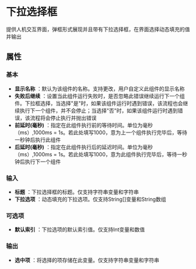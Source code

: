 # 下拉选择框

提供人机交互界面，弹框形式展现并且带有下拉选择框，在界面选择动态填充的值并输出

## 属性

### 基本

- **显示名称** ：默认为该组件的名称。支持更改，用户自定义此组件的显示名称
- **失败后继续** ：设置当此组件运行失败时，是否忽略此错误继续运行下一个组件。下拉框选择，当选择"是"时，如果该组件运行时遇到错误，该流程也会继续执行下一个组件，并不会停止；当选择"否"时，如果该组件运行时遇到错误，该流程将会停止执行并抛出错误
- **前延时(毫秒)** ：指定在此组件执行前的等待时间。单位为毫秒（ms）,1000ms = 1s。若此处填写1000，意为上一个组件执行完毕后，等待一秒钟后执行此组件
- **后延时(毫秒)** ：指定在此组件执行后的延迟时间。单位为毫秒（ms）,1000ms = 1s。若此处填写1000，意为此组件执行完毕后，等待一秒钟后执行下一个组件


### 输入

- **标题** ：下拉选择框的标题。仅支持字符串变量和字符串
- **下拉选项** ：动态填充的下拉选项。仅支持String[]变量和String数组

### 可选项

- **默认索引** ：下拉选项的默认索引值。仅支持Int变量和数值

### 输出

- **选中项** ：将选择的项存储在此变量。仅支持字符串变量和字符串
